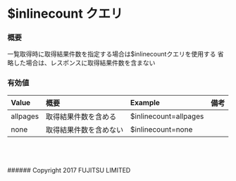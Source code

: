 # $inlinecount クエリ
### 概要
一覧取得時に取得結果件数を指定する場合は$inlinecountクエリを使用する
省略した場合は、レスポンスに取得結果件数を含まない 
### 有効値
|Value<br>|概要<br>|Example<br>|備考<br>|
|:--|:--|:--|:--|
|allpages<br>|取得結果件数を含める  <br>|$inlinecount=allpages<br>| <br>|
|none<br>|取得結果件数を含めない  <br>|$inlinecount=none<br>| <br>|
<br>
<br>
<br>
###### Copyright 2017    FUJITSU LIMITED
